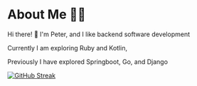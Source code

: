 
# About Me 👨‍💻

Hi there! 👋 I'm Peter, and I like backend software development

Currently I am exploring Ruby and Kotlin,

Previously I have explored Springboot, Go, and Django


[![GitHub Streak](https://streak-stats.demolab.com/?user=peterzdhuang)](https://git.io/streak-stats)




